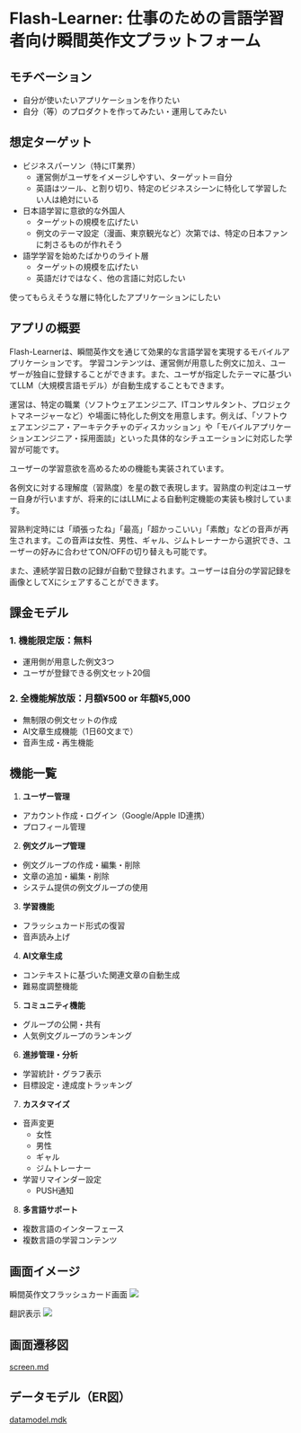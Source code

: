 # Flash-Learner: 仕事のための言語学習者向け瞬間英作文プラットフォーム

## モチベーション
- 自分が使いたいアプリケーションを作りたい
- 自分（等）のプロダクトを作ってみたい・運用してみたい

## 想定ターゲット
- ビジネスパーソン（特にIT業界）
    - 運営側がユーザをイメージしやすい、ターゲット＝自分
    - 英語はツール、と割り切り、特定のビジネスシーンに特化して学習したい人は絶対にいる
- 日本語学習に意欲的な外国人
  - ターゲットの規模を広げたい
  - 例文のテーマ設定（漫画、東京観光など）次第では、特定の日本ファンに刺さるものが作れそう
- 語学学習を始めたばかりのライト層
  - ターゲットの規模を広げたい
  - 英語だけではなく、他の言語に対応したい

使ってもらえそうな層に特化したアプリケーションにしたい

## アプリの概要

Flash-Learnerは、瞬間英作文を通じて効果的な言語学習を実現するモバイルアプリケーションです。
学習コンテンツは、運営側が用意した例文に加え、ユーザーが独自に登録することができます。また、ユーザが指定したテーマに基づいてLLM（大規模言語モデル）が自動生成することもできます。

運営は、特定の職業（ソフトウェアエンジニア、ITコンサルタント、プロジェクトマネージャーなど）や場面に特化した例文を用意します。例えば、「ソフトウェアエンジニア・アーキテクチャのディスカッション」や「モバイルアプリケーションエンジニア・採用面談」といった具体的なシチュエーションに対応した学習が可能です。

ユーザーの学習意欲を高めるための機能も実装されています。

各例文に対する理解度（習熟度）を星の数で表現します。習熟度の判定はユーザー自身が行いますが、将来的にはLLMによる自動判定機能の実装も検討しています。

習熟判定時には「頑張ったね」「最高」「超かっこいい」「素敵」などの音声が再生されます。この音声は女性、男性、ギャル、ジムトレーナーから選択でき、ユーザーの好みに合わせてON/OFFの切り替えも可能です。

また、連続学習日数の記録が自動で登録されます。ユーザーは自分の学習記録を画像としてXにシェアすることができます。


## 課金モデル
### 1. 機能限定版：無料
- 運用側が用意した例文3つ
- ユーザが登録できる例文セット20個

### 2. 全機能解放版：月額¥500 or 年額¥5,000
  - 無制限の例文セットの作成
  - AI文章生成機能（1日60文まで）
  - 音声生成・再生機能

## 機能一覧
1. **ユーザー管理**
- アカウント作成・ログイン（Google/Apple ID連携）
- プロフィール管理

2. **例文グループ管理**
- 例文グループの作成・編集・削除
- 文章の追加・編集・削除
- システム提供の例文グループの使用

3. **学習機能**
- フラッシュカード形式の復習
- 音声読み上げ

4. **AI文章生成**
- コンテキストに基づいた関連文章の自動生成
- 難易度調整機能

5. **コミュニティ機能**
- グループの公開・共有
- 人気例文グループのランキング

6. **進捗管理・分析**
- 学習統計・グラフ表示
- 目標設定・達成度トラッキング

7. **カスタマイズ**
- 音声変更
  - 女性
  - 男性
  - ギャル
  - ジムトレーナー
- 学習リマインダー設定
  - PUSH通知

8. **多言語サポート**
- 複数言語のインターフェース
- 複数言語の学習コンテンツ

## 画面イメージ
瞬間英作文フラッシュカード画面
![](./images/sentence1.png)

翻訳表示
![](./images/sentence2.png)

## 画面遷移図
[screen.md](screens.md)

## データモデル（ER図）
[datamodel.mdk](datamodel.md)